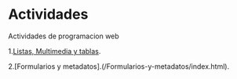 # Actividades
Actividades de programacion web 

1.[Listas, Multimedia y tablas](/ejercicio-listas-multimedia-tablas/index.html).

2.[Formularios y metadatos].(/Formularios-y-metadatos/index.html).
